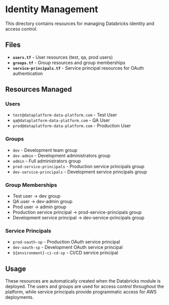 # Identity Management

This directory contains resources for managing Databricks identity and access control.

## Files

- **`users.tf`** - User resources (test, qa, prod users)
- **`groups.tf`** - Group resources and group memberships
- **`service-principals.tf`** - Service principal resources for OAuth authentication

## Resources Managed

### Users
- `test@dataplatform-data-platform.com` - Test User
- `qa@dataplatform-data-platform.com` - QA User
- `prod@dataplatform-data-platform.com` - Production User

### Groups
- `dev` - Development team group
- `dev-admin` - Development administrators group
- `admin` - Full administrators group
- `prod-service-principals` - Production service principals group
- `dev-service-principals` - Development service principals group

### Group Memberships
- Test user → dev group
- QA user → dev-admin group
- Prod user → admin group
- Production service principal → prod-service-principals group
- Development service principal → dev-service-principals group

### Service Principals
- `prod-oauth-sp` - Production OAuth service principal
- `dev-oauth-sp` - Development OAuth service principal
- `${environment}-ci-cd-sp` - CI/CD service principal

## Usage

These resources are automatically created when the Databricks module is deployed. The users and groups are used for access control throughout the platform, while service principals provide programmatic access for AWS deployments.

